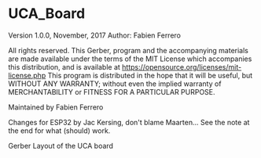 # UCA_Board


Version 1.0.0, November, 2017
Author: Fabien Ferrero


All rights reserved. This Gerber, program and the accompanying materials are made available under the terms of the MIT License which accompanies this distribution, and is available at https://opensource.org/licenses/mit-license.php
This program is distributed in the hope that it will be useful, but WITHOUT ANY WARRANTY; without even the implied warranty of MERCHANTABILITY or FITNESS FOR A PARTICULAR PURPOSE.

Maintained by Fabien Ferrero

Changes for ESP32 by Jac Kersing, don't blame Maarten... See the note at the end for what (should) work.

Gerber Layout of the UCA board

